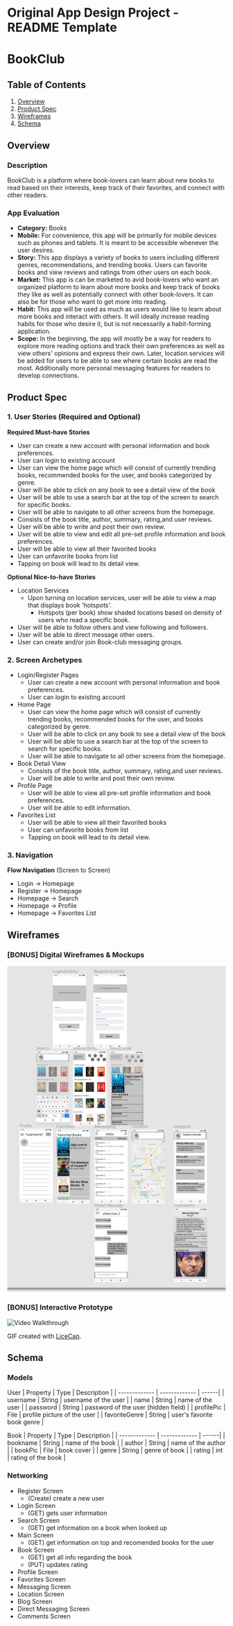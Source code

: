 Original App Design Project - README Template
===

# BookClub

## Table of Contents
1. [Overview](#Overview)
1. [Product Spec](#Product-Spec)
1. [Wireframes](#Wireframes)
2. [Schema](#Schema)

## Overview
### Description
BookClub is a platform where book-lovers can learn about new books to read based on their interests, keep track of their favorites, and connect with other readers.

### App Evaluation
- **Category:** Books
- **Mobile:** For convenience, this app will be primarily for moblie devices such as phones and tablets. It is meant to be accessible whenever the user desires.
- **Story:** This app displays a variety of books to users including different genres, recommendations, and trending books. Users can favorite books and view reviews and ratings from other users on each book. 
- **Market:** This app is can be marketed to avid book-lovers who want an organized platform to learn about more books and keep track of books they like as well as potentially connect with other book-lovers. It can also be for those who want to get more into reading.
- **Habit:** This app will be used as much as users would like to learn about more books and interact with others. It will ideally increase reading habits for those who desire it, but is not necessarily a habit-forming application. 
- **Scope:** In the beginning, the app will mostly be a way for readers to explore more reading options and track their own preferences as well as view others' opinions and express their own. Later, location services will be added for users to be able to see where certain books are read the most. Additionally more personal messaging features for readers to develop connections. 

## Product Spec

### 1. User Stories (Required and Optional)

**Required Must-have Stories**

* User can create a new account with personal information and book preferences.
* User can login to existing account
* User can view the home page which will consist of currently trending books, recommended books for the user, and books categorized by genre.
* User will be able to click on any book to see a detail view of the book
* User will be able to use a search bar at the top of the screen to search for specific books.
* User will be able to navigate to all other screens from the homepage.
* Consists of the book title, author, summary, rating,and user reviews.   
* User will be able to write and post their own review.  
* User will be able to view and edit all pre-set profile information and book preferences.
* User will be able to view all their favorited books  
* User can unfavorite books from list
* Tapping on book will lead to its detail view.  

**Optional Nice-to-have Stories**

* Location Services
    * Upon turning on location services, user will be able to view a map that displays book 'hotspots'. 
         * Hotspots (per book) show shaded locations based on density of users who read a specific book.
*  User will be able to follow others and view following and followers.
*  User will be able to direct message other users.
*  User can create and/or join Book-club messaging groups.

### 2. Screen Archetypes

* Login/Register Pages
    * User can create a new account with personal information and book preferences.
    * User can login to existing account
* Home Page
    * User can view the home page which will consist of currently trending books, recommended books for the user, and books categorized by genre.
    * User will be able to click on any book to see a detail view of the book
    * User will be able to use a search bar at the top of the screen to search for specific books.
    * User will be able to navigate to all other screens from the homepage.
* Book Detail View
    * Consists of the book title, author, summary, rating,and user reviews.   
    * User will be able to write and post their own review.  
* Profile Page
    * User will be able to view all pre-set profile information and book preferences.
    * User will be able to edit information.
*  Favorites List
    * User will be able to view all their favorited books  
    * User can unfavorite books from list
    * Tapping on book will lead to its detail view.  

### 3. Navigation

**Flow Navigation** (Screen to Screen)

* Login -> Homepage
* Register -> Homepage
* Homepage -> Search
* Homepage -> Profile
* Homepage -> Favorites List


## Wireframes

### [BONUS] Digital Wireframes & Mockups

<!--- <img src="https://github.com/Codepath-AAC/Bookclub-App/blob/main/Screen%20Shot%202022-03-29%20at%2010.32.15%20PM.png" width=600> --->
<!--- <img src="https://github.com/Codepath-AAC/Bookclub-App/blob/main/figma_photo.png" width=600 /> --->
<img src="https://github.com/Codepath-AAC/Bookclub-App/blob/main/proper_figma_photo.png" width=600 />

### [BONUS] Interactive Prototype

<!--- <img src='https://github.com/Codepath-AAC/Bookclub-App/blob/main/walkthrough_BookClub1.gif' title='Video Walkthrough' width='' alt='Video Walkthrough' /> --->
<!--- <img src='https://github.com/Codepath-AAC/Bookclub-App/blob/main/figma_codepath_unit8-2022-03-29_23.40.24.gif' width='' alt='Video Walkthrough' /> --->
<!--- <img src='https://github.com/Codepath-AAC/Bookclub-App/blob/main/unit8_codepath_figma_demo-2022-03-29_23.50.37.gif' width='' alt='Video Walkthrough' /> --->
<img src='https://github.com/Codepath-AAC/Bookclub-App/blob/main/proper_proper_unit8_codepath_figma_demo.gif' width='' alt='Video Walkthrough' />

GIF created with [LiceCap](http://www.cockos.com/licecap/).

## Schema 

### Models
User
| Property  | Type | Description |
| ------------- | ------------- | ------|
| username  | String  | username of the user | 
| name  | String  | name of the user |
| password | String | password of the user (hidden field) |
| profilePic | File | profile picture of the user |
| favoriteGenre | String | user's favorite book genre |

Book
| Property  | Type | Description |
| ------------- | ------------- | ------|
| bookname  | String  | name of the book | 
| author | String | name of the author |
| bookPic | File | book cover |
| genre | String | genre of book |
| rating | int | rating of the book |
### Networking
- Register Screen
   - (Create) create a new user
- Login Screen
   - (GET) gets user information
- Search Screen
   - (GET) get information on a book when looked up
- Main Screen
   - (GET) get information on top and recomended books for the user
- Book Screen
   - (GET) get all info regarding the book
   - (PUT) updates rating
- Profile Screen
- Favorites Screen
- Messaging Screen
- Location Screen
- Blog Screen
- Direct Messaging Screen
- Comments Screen
